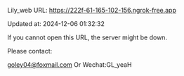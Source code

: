 Lily_web URL: https://222f-61-165-102-156.ngrok-free.app

Updated at: 2024-12-06 01:32:32

If you cannot open this URL, the server might be down.

Please contact: 

goley04@foxmail.com Or Wechat:GL_yeaH